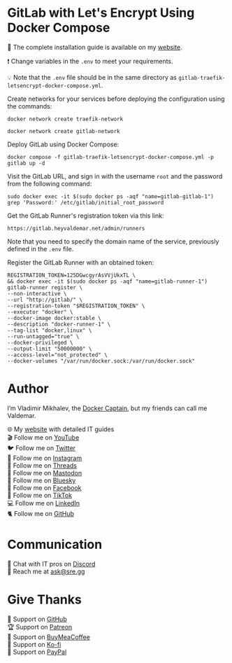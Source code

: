 # GitLab with Let's Encrypt Using Docker Compose

📙 The complete installation guide is available on my [website](https://www.heyvaldemar.com/install-gitlab-using-docker-compose/).

❗ Change variables in the `.env` to meet your requirements.

💡 Note that the `.env` file should be in the same directory as `gitlab-traefik-letsencrypt-docker-compose.yml`.

Create networks for your services before deploying the configuration using the commands:

`docker network create traefik-network`

`docker network create gitlab-network`

Deploy GitLab using Docker Compose:

`docker compose -f gitlab-traefik-letsencrypt-docker-compose.yml -p gitlab up -d`

Visit the GitLab URL, and sign in with the username `root` and the password from the following command:

`sudo docker exec -it $(sudo docker ps -aqf "name=gitlab-gitlab-1") grep 'Password:' /etc/gitlab/initial_root_password`

Get the GitLab Runner's registration token via this link:

`https://gitlab.heyvaldemar.net/admin/runners`

Note that you need to specify the domain name of the service, previously defined in the `.env` file.

Register the GitLab Runner with an obtained token:

```
REGISTRATION_TOKEN=125DGwcgyrAsVVjUkxTL \
&& docker exec -it $(sudo docker ps -aqf "name=gitlab-runner-1") gitlab-runner register \
--non-interactive \
--url "http://gitlab/" \
--registration-token "$REGISTRATION_TOKEN" \
--executor "docker" \
--docker-image docker:stable \
--description "docker-runner-1" \
--tag-list "docker,linux" \
--run-untagged="true" \
--docker-privileged \
--output-limit "50000000" \
--access-level="not_protected" \
--docker-volumes "/var/run/docker.sock:/var/run/docker.sock"
```

# Author

I’m Vladimir Mikhalev, the [Docker Captain](https://www.docker.com/captains/vladimir-mikhalev/), but my friends can call me Valdemar.

🌐 My [website](https://www.heyvaldemar.com/) with detailed IT guides\
🎬 Follow me on [YouTube](https://www.youtube.com/channel/UCf85kQ0u1sYTTTyKVpxrlyQ?sub_confirmation=1)\
🐦 Follow me on [Twitter](https://twitter.com/heyValdemar)\
🎨 Follow me on [Instagram](https://www.instagram.com/heyvaldemar/)\
🧵 Follow me on [Threads](https://www.threads.net/@heyvaldemar)\
🐘 Follow me on [Mastodon](https://hachyderm.io/@heyValdemar)\
🧊 Follow me on [Bluesky](https://bsky.app/profile/heyvaldemar.bsky.social)\
🎸 Follow me on [Facebook](https://www.facebook.com/heyValdemarFB/)\
🎥 Follow me on [TikTok](https://www.tiktok.com/@heyvaldemar)\
💻 Follow me on [LinkedIn](https://www.linkedin.com/in/heyvaldemar/)\
🐈 Follow me on [GitHub](https://github.com/heyvaldemar)

# Communication

👾 Chat with IT pros on [Discord](https://discord.gg/AJQGCCBcqf)\
📧 Reach me at ask@sre.gg

# Give Thanks

💎 Support on [GitHub](https://github.com/sponsors/heyValdemar)\
🏆 Support on [Patreon](https://www.patreon.com/heyValdemar)\
🥤 Support on [BuyMeaCoffee](https://www.buymeacoffee.com/heyValdemar)\
🍪 Support on [Ko-fi](https://ko-fi.com/heyValdemar)\
💖 Support on [PayPal](https://www.paypal.com/paypalme/heyValdemarCOM)
